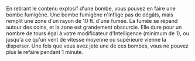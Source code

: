 En retirant le contenu explosif d'une bombe, vous pouvez en faire une bombe fumigène. Une bombe fumigène n'inflige pas de dégâts, mais remplit une zone d'un rayon de 10 ft. d'une fumée. La fumée se répand autour des coins, et la zone est grandement obscurcie. Elle dure pour un nombre de tours égal à votre modificateur d'Intelligence (minimum de 1), ou jusqu'à ce qu'un vent de vitesse moyenne ou supérieure vienne la disperser. Une fois que vous avez jeté une de ces bombes, vous ne pouvez plus le refaire pendant 1 minute.